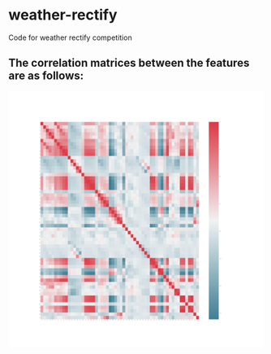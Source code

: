 # weather-rectify
Code for weather rectify competition

## The correlation matrices between the features are as follows:
![](corrMatrix.jpg)
